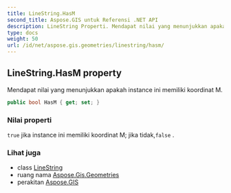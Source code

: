 ```yaml
---
title: LineString.HasM
second_title: Aspose.GIS untuk Referensi .NET API
description: LineString Properti. Mendapat nilai yang menunjukkan apakah instance ini memiliki koordinat M.
type: docs
weight: 50
url: /id/net/aspose.gis.geometries/linestring/hasm/
---
```

## LineString.HasM property

Mendapat nilai yang menunjukkan apakah instance ini memiliki koordinat M.

```csharp
public bool HasM { get; set; }
```

### Nilai properti

`true` jika instance ini memiliki koordinat M; jika tidak,`false` .

### Lihat juga

* class [LineString](../)
* ruang nama [Aspose.Gis.Geometries](../../linestring/)
* perakitan [Aspose.GIS](../../../)


